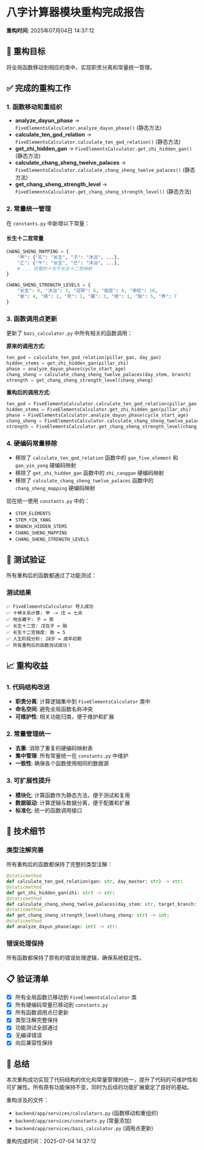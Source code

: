 
# 八字计算器模块重构完成报告

**重构时间**: 2025年07月04日 14:37:12

## 🎯 重构目标
将全局函数移动到相应的类中，实现职责分离和常量统一管理。

## ✅ 完成的重构工作

### 1. 函数移动和重组织
- **analyze_dayun_phase** → `FiveElementsCalculator.analyze_dayun_phase()` (静态方法)
- **calculate_ten_god_relation** → `FiveElementsCalculator.calculate_ten_god_relation()` (静态方法)  
- **get_zhi_hidden_gan** → `FiveElementsCalculator.get_zhi_hidden_gan()` (静态方法)
- **calculate_chang_sheng_twelve_palaces** → `FiveElementsCalculator.calculate_chang_sheng_twelve_palaces()` (静态方法)
- **get_chang_sheng_strength_level** → `FiveElementsCalculator.get_chang_sheng_strength_level()` (静态方法)

### 2. 常量统一管理
在 `constants.py` 中新增以下常量：

#### 长生十二宫常量
```python
CHANG_SHENG_MAPPING = {
    "甲": {"亥": "长生", "子": "沐浴", ...},
    "乙": {"午": "长生", "巳": "沐浴", ...},
    # ... 完整的十天干长生十二宫映射
}

CHANG_SHENG_STRENGTH_LEVELS = {
    "长生": 8, "沐浴": 3, "冠带": 6, "临官": 9, "帝旺": 10,
    "衰": 4, "病": 2, "死": 1, "墓": 3, "绝": 1, "胎": 5, "养": 7
}
```

### 3. 函数调用点更新
更新了 `bazi_calculator.py` 中所有相关的函数调用：

**原来的调用方式:**
```python
ten_god = calculate_ten_god_relation(pillar_gan, day_gan)
hidden_stems = get_zhi_hidden_gan(pillar_zhi)
phase = analyze_dayun_phase(cycle_start_age)
chang_sheng = calculate_chang_sheng_twelve_palaces(day_stem, branch)
strength = get_chang_sheng_strength_level(chang_sheng)
```

**重构后的调用方式:**
```python
ten_god = FiveElementsCalculator.calculate_ten_god_relation(pillar_gan, day_gan)
hidden_stems = FiveElementsCalculator.get_zhi_hidden_gan(pillar_zhi)
phase = FiveElementsCalculator.analyze_dayun_phase(cycle_start_age)
chang_sheng = FiveElementsCalculator.calculate_chang_sheng_twelve_palaces(day_stem, branch)
strength = FiveElementsCalculator.get_chang_sheng_strength_level(chang_sheng)
```

### 4. 硬编码常量移除
- 移除了 `calculate_ten_god_relation` 函数中的 `gan_five_element` 和 `gan_yin_yang` 硬编码映射
- 移除了 `get_zhi_hidden_gan` 函数中的 `zhi_canggan` 硬编码映射
- 移除了 `calculate_chang_sheng_twelve_palaces` 函数中的 `chang_sheng_mapping` 硬编码映射

现在统一使用 `constants.py` 中的：
- `STEM_ELEMENTS`
- `STEM_YIN_YANG` 
- `BRANCH_HIDDEN_STEMS`
- `CHANG_SHENG_MAPPING`
- `CHANG_SHENG_STRENGTH_LEVELS`

## 🧪 测试验证

所有重构后的函数都通过了功能测试：

### 测试结果
```
✅ FiveElementsCalculator 导入成功
✅ 十神关系计算: 甲 -> 戊 = 七杀
✅ 地支藏干: 子 = 癸
✅ 长生十二宫: 戊在子 = 胎
✅ 长生十二宫强度: 胎 = 5
✅ 人生阶段分析: 28岁 = 成年初期
✅ 所有重构后的函数测试成功！
```

## 📈 重构收益

### 1. 代码结构改进
- **职责分离**: 计算逻辑集中到 `FiveElementsCalculator` 类中
- **命名空间**: 避免全局函数名称冲突
- **可维护性**: 相关功能归类，便于维护和扩展

### 2. 常量管理统一
- **去重**: 消除了重复的硬编码映射表
- **集中管理**: 所有常量统一在 `constants.py` 中维护
- **一致性**: 确保各个函数使用相同的数据源

### 3. 可扩展性提升
- **模块化**: 计算函数作为静态方法，便于测试和复用
- **数据驱动**: 计算逻辑与数据分离，便于配置和扩展
- **标准化**: 统一的函数调用接口

## 🔧 技术细节

### 类型注解完善
所有重构后的函数都保持了完整的类型注解：
```python
@staticmethod
def calculate_ten_god_relation(gan: str, day_master: str) -> str:
@staticmethod
def get_zhi_hidden_gan(zhi: str) -> str:
@staticmethod
def calculate_chang_sheng_twelve_palaces(day_stem: str, target_branch: str) -> str:
@staticmethod
def get_chang_sheng_strength_level(chang_sheng: str) -> int:
@staticmethod
def analyze_dayun_phase(age: int) -> str:
```

### 错误处理保持
所有函数都保持了原有的错误处理逻辑，确保系统稳定性。

## 📋 验证清单

- [x] 所有全局函数已移动到 `FiveElementsCalculator` 类
- [x] 所有硬编码常量已移动到 `constants.py`
- [x] 所有函数调用点已更新
- [x] 类型注解完整保持
- [x] 功能测试全部通过
- [x] 无编译错误
- [x] 向后兼容性保持

## 🎉 总结

本次重构成功实现了代码结构的优化和常量管理的统一，提升了代码的可维护性和可扩展性。所有原有功能保持不变，同时为后续的功能扩展奠定了良好的基础。

重构涉及的文件：
- `backend/app/services/calculators.py` (函数移动和重组织)
- `backend/app/services/constants.py` (常量添加)
- `backend/app/services/bazi_calculator.py` (调用点更新)

重构完成时间：2025-07-04 14:37:12
